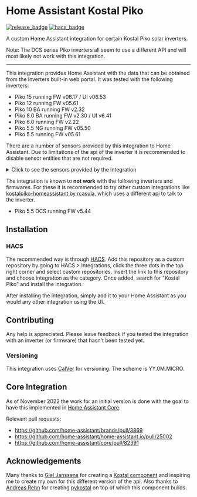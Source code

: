 # Home Assistant Kostal Piko

[![release_badge](https://img.shields.io/github/release/scheidtdav/homeassistant-kostal-piko.svg?style=for-the-badge)](https://github.com/scheidtdav/homeassistant-kostal-piko/releases)
[![hacs_badge](https://img.shields.io/badge/HACS-Custom-41BDF5.svg?style=for-the-badge)](https://github.com/hacs/integration)

A custom Home Assistant integration for certain Kostal Piko solar inverters.

Note: The DCS series Piko inverters all seem to use a different API and will most likely not work with this integration.

---

This integration provides Home Assistant with the data that can be obtained from the inverters built-in web portal.
It was tested with the following inverters:
- Piko 15 running FW v06.17 / UI v06.53
- Piko 12 running FW v05.61
- Piko 10 BA running FW v2.32
- Piko 8.0 BA running FW v2.30 / UI v6.41
- Piko 6.0 running FW v2.22
- Piko 5.5 NG running FW v05.50
- Piko 5.5 running FW v05.61

There are a number of sensors provided by this integration to Home Assistant. 
Due to limitations of the api of the inverter it is recommended to disable sensor entities that are not required.

<details>
<summary>Click to see the sensors provided by the integration</summary>

- Analog inputs
  - Analog Input 1
  - Analog Input 2
  - Analog Input 3
  - Analog Input 4
- Battery
  - Voltage
  - Charge
  - Current
  - Charging State
  - Charge Cycles
  - Temperature
- Grid
  - Output Power
  - Frequency
  - Power Factor
  - Limitation
  - Voltage L1, L2, L3
  - Current L1, L2, L3
  - Power L1, L2, L3
- House
  - Consumption from solar
  - Consumption from battery
  - Consumption from grid
  - Consumption on L1, L2, L3
- Home
  - Total DC input power
  - Self consumption
  - Operating state
- Generator
  - Current, Voltage and Power of DC inputs 1, 2 and 3
- S0 input
  - Pulse count
  - Log interval
- Statistics
  - Todays yield
  - Todays home consumption, self consumption and self consumption rate
  - Todays degree of autonomy 
  - Total yield
  - Total home consumption, total self consumption and total self consumption rate
  - Total degree of autonomy
  - Total operating time

</details>

The integration is known to **not work** with the following inverters and firmwares.
For these it is recommended to try other custom integrations like [kostalpiko-homeassistant by rcasula](https://github.com/rcasula/kostalpiko-homeassistant), which uses a different api to talk to the inverter.
- Piko 5.5 DCS running FW v5.44

## Installation

### HACS
The recommended way is through [HACS](https://hacs.xyz).
Add this repository as a custom repository by going to HACS > Integrations, click the three dots in the top right corner and select custom repositories. Insert the link to this repository and choose integration as the category.
Once added, search for "Kostal Piko" and install the integration.

After installing the integration, simply add it to your Home Assistant as you would any other integration using the UI.

## Contributing

Any help is appreciated.
Please leave feedback if you tested the integration with an inverter (or firmware) that hasn't been tested yet.

### Versioning

This integration uses [CalVer](https://calver.org/) for versioning.
The scheme is YY.0M.MICRO.

## Core Integration

As of November 2022 the work for an initial version is done with the goal to have this implemented in [Home Assistant Core](https://github.com/home-assistant/core).

Relevant pull requests:
- https://github.com/home-assistant/brands/pull/3869
- https://github.com/home-assistant/home-assistant.io/pull/25002
- https://github.com/home-assistant/core/pull/82391

## Acknowledgements

Many thanks to [Giel Janssens](https://github.com/gieljnssns) for creating a [Kostal component](https://github.com/gieljnssns/kostalpiko-sensor-homeassistant) and inspiring me to create my own for this different version of the api.
Also thanks to [Andreas Rehn](https://github.com/DAMEK86) for creating [pykostal](https://github.com/DAMEK86/pykostal) on top of which this component builds.

